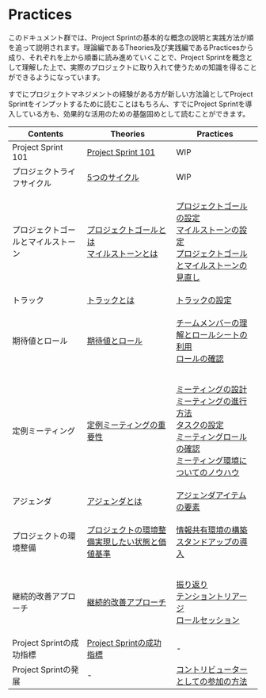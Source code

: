 # Practices

このドキュメント群では、Project Sprintの基本的な概念の説明と実践方法が順を追って説明されます。理論編であるTheories及び実践編であるPracticesから成り、それぞれを上から順番に読み進めていくことで、Project Sprintを概念として理解した上で、実際のプロジェクトに取り入れて使うための知識を得ることができるようになっています。

すでにプロジェクトマネジメントの経験がある方が新しい方法論としてProject Sprintをインプットするために読むことはもちろん、すでにProject Sprintを導入している方も、効果的な活用のための基盤固めとして読むことができます。

| Contents            | Theories                                                                                                           | Practices                                                                                                                                                                                                                                                                                             |
| ------------------- | ------------------------------------------------------------------------------------------------------------------ | ----------------------------------------------------------------------------------------------------------------------------------------------------------------------------------------------------------------------------------------------------------------------------------------------------- |
| Project Sprint 101  | [Project Sprint 101](../theories/101.md)                                                                           | WIP                                                                                                                                                                                                                                                                                                   |
| プロジェクトライフサイクル       | [5つのサイクル](../theories/project\_lifecycle.md)                                                                       | WIP                                                                                                                                                                                                                                                                                                   |
| プロジェクトゴールとマイルストーン   | <p><a href="../../v3.3/theories/project_goals.md">プロジェクトゴールとは</a><br><a href="broken-reference/">マイルストーンとは</a></p> | <p><a href="project_goals.md">プロジェクトゴールの設定</a><br><a href="broken-reference/">マイルストーンの設定</a><br><a href="../../v3.3/practices/reviewing_project_goals_and_milestones.md">プロジェクトゴールとマイルストーンの見直し</a></p>                                                                                                |
| トラック                | [トラックとは](../theories/tracks.md)                                                                                    | [トラックの設定](../../v3.3/practices/tracks.md)                                                                                                                                                                                                                                                             |
| 期待値とロール             | [期待値とロール](../../v3.3/theories/rolls.md)                                                                            | <p><a href="../../v3.3/practices/rolls.md">チームメンバーの理解とロールシートの利用</a><br><a href="../../v3.3/practices/reviewing_rolls.md">ロールの確認</a></p>                                                                                                                                                               |
| 定例ミーティング            | [定例ミーティングの重要性](../../v3.3/theories/meetings.md)                                                                    | <p><a href="../../v3.3/practices/meetings.md">ミーティングの設計</a><br><a href="../../v3.3/practices/holding_meetings.md">ミーティングの進行方法</a><br><a href="tasks.md">タスクの設定</a><br><a href="meeting_rolls.md">ミーティングロールの確認</a><br><a href="../../v3.3/practices/meeting_environments.md">ミーティング環境についてのノウハウ</a></p> |
| アジェンダ               | [アジェンダとは](../../v3.3/theories/agenda.md)                                                                           | [アジェンダアイテムの要素](agenda.md)                                                                                                                                                                                                                                                                             |
| プロジェクトの環境整備         | [プロジェクトの環境整備実現したい状態と価値基準](../theories/project\_environments.md)                                                    | <p><a href="../../v3.3/practices/project_environments.md">情報共有環境の構築</a><br><a href="stand-up_meetings.md">スタンドアップの導入</a></p>                                                                                                                                                                          |
| 継続的改善アプローチ          | [継続的改善アプローチ](../theories/continuous\_improvement\_approach.md)                                                     | <p><a href="../../v3.3/practices/looking_back.md">振り返り</a><br><a href="broken-reference/">テンショントリアージ</a><br><a href="broken-reference/">ロールセッション</a></p>                                                                                                                                              |
| Project Sprintの成功指標 | [Project Sprintの成功指標](../../v3.3/theories/success\_metrics.md)                                                     | -                                                                                                                                                                                                                                                                                                     |
| Project Sprintの発展   | -                                                                                                                  | [コントリビューターとしての参加の方法](broken-reference/)                                                                                                                                                                                                                                                               |
